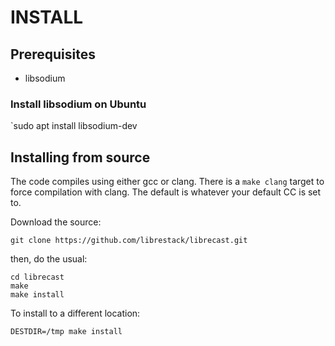 # INSTALL

## Prerequisites

* libsodium

### Install libsodium on Ubuntu

`sudo apt install libsodium-dev


## Installing from source

The code compiles using either gcc or clang.  There is a `make clang` target to
force compilation with clang.  The default is whatever your default CC is set
to.

Download the source:

`git clone https://github.com/librestack/librecast.git`

then, do the usual:
```
cd librecast
make
make install
```

To install to a different location:

`DESTDIR=/tmp make install`

